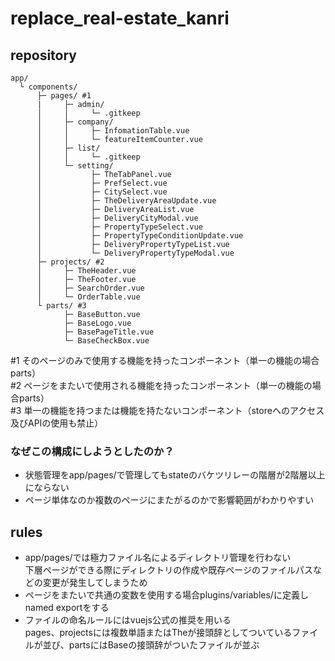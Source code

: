 # replace_real-estate_kanri

## repository

```
app/
  └ components/
      ├─ pages/ #1
      |     ├─ admin/
      │     │     └─ .gitkeep
      │     ├─ company/
      │     │     ├─ InfomationTable.vue
      │     │     └─ featureItemCounter.vue
      │     ├─ list/
      │     │     └─ .gitkeep
      │     └─ setting/
      │           ├─ TheTabPanel.vue
      │           ├─ PrefSelect.vue
      │           ├─ CitySelect.vue
      │           ├─ TheDeliveryAreaUpdate.vue
      │           ├─ DeliveryAreaList.vue
      │           ├─ DeliveryCityModal.vue
      │           ├─ PropertyTypeSelect.vue
      │           ├─ PropertyTypeConditionUpdate.vue
      │           ├─ DeliveryPropertyTypeList.vue
      │           └─ DeliveryPropertyTypeModal.vue
      ├─ projects/ #2
      │     ├─ TheHeader.vue
      │     ├─ TheFooter.vue
      │     ├─ SearchOrder.vue
      │     └─ OrderTable.vue
      └ parts/ #3
            ├─ BaseButton.vue
            ├─ BaseLogo.vue
            ├─ BasePageTitle.vue
            └─ BaseCheckBox.vue
```

#1 そのページのみで使用する機能を持ったコンポーネント（単一の機能の場合parts）  
#2 ページをまたいで使用される機能を持ったコンポーネント（単一の機能の場合parts）  
#3 単一の機能を持つまたは機能を持たないコンポーネント（storeへのアクセス及びAPIの使用も禁止）

### なぜこの構成にしようとしたのか？
- 状態管理をapp/pages/で管理してもstateのバケツリレーの階層が2階層以上にならない
- ページ単体なのか複数のページにまたがるのかで影響範囲がわかりやすい

## rules
- app/pages/では極力ファイル名によるディレクトリ管理を行わない  
  下層ページができる際にディレクトリの作成や既存ページのファイルパスなどの変更が発生してしまうため
- ページをまたいで共通の変数を使用する場合plugins/variables/に定義しnamed exportをする
- ファイルの命名ルールにはvuejs公式の推奨を用いる  
  pages、projectsには複数単語またはTheが接頭辞としてついているファイルが並び、partsにはBaseの接頭辞がついたファイルが並ぶ
  
